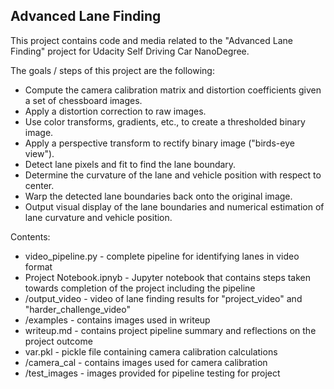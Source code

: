 ## Advanced Lane Finding

This project contains code and media related to the "Advanced Lane Finding" project for Udacity Self Driving Car NanoDegree.

The goals / steps of this project are the following:

* Compute the camera calibration matrix and distortion coefficients given a set of chessboard images.
* Apply a distortion correction to raw images.
* Use color transforms, gradients, etc., to create a thresholded binary image.
* Apply a perspective transform to rectify binary image ("birds-eye view").
* Detect lane pixels and fit to find the lane boundary.
* Determine the curvature of the lane and vehicle position with respect to center.
* Warp the detected lane boundaries back onto the original image.
* Output visual display of the lane boundaries and numerical estimation of lane curvature and vehicle position.

Contents:

* video_pipeline.py - complete pipeline for identifying lanes in video format
* Project Notebook.ipnyb - Jupyter notebook that contains steps taken towards completion of the project including the pipeline
* /output_video - video of lane finding results for "project_video" and "harder_challenge_video"
* /examples - contains images used in writeup
* writeup.md - contains project pipeline summary and reflections on the project outcome
* var.pkl - pickle file containing camera calibration calculations
* /camera_cal - contains images used for camera calibration
* /test_images - images provided for pipeline testing for project



